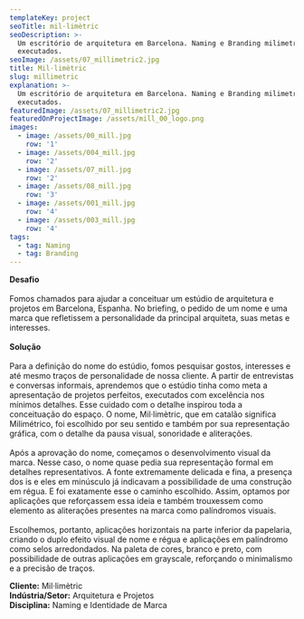 ```yaml
---
templateKey: project
seoTitle: mil·limètric
seoDescription: >-
  Um escritório de arquitetura em Barcelona. Naming e Branding milimetricamente
  executados.
seoImage: /assets/07_millimetric2.jpg
title: Mil·limètric
slug: millimetric
explanation: >-
  Um escritório de arquitetura em Barcelona. Naming e Branding milimetricamente
  executados.
featuredImage: /assets/07_millimetric2.jpg
featuredOnProjectImage: /assets/mill_00_logo.png
images:
  - image: /assets/00_mill.jpg
    row: '1'
  - image: /assets/004_mill.jpg
    row: '2'
  - image: /assets/07_mill.jpg
    row: '2'
  - image: /assets/08_mill.jpg
    row: '3'
  - image: /assets/001_mill.jpg
    row: '4'
  - image: /assets/003_mill.jpg
    row: '4'
tags:
  - tag: Naming
  - tag: Branding
---
```

**Desafio**
<br><br>
Fomos chamados para ajudar a conceituar um estúdio de arquitetura e projetos em Barcelona, Espanha. No briefing, o pedido de um nome e uma marca que refletissem a personalidade da principal arquiteta, suas metas e interesses.
<br><br>
**Solução**
<br><br>
Para a definição do nome do estúdio, fomos pesquisar gostos, interesses e até mesmo traços de personalidade de nossa cliente. A partir de entrevistas e conversas informais, aprendemos que o estúdio tinha como meta a apresentação de projetos perfeitos, executados com excelência nos mínimos detalhes. Esse cuidado com o detalhe inspirou toda a conceituação do espaço. O nome, Mil·limètric, que em catalão significa Milimétrico, foi escolhido por seu sentido e também por sua representação gráfica, com o detalhe da pausa visual, sonoridade e aliterações.
<br><br>
Após a aprovação do nome, começamos o desenvolvimento visual da marca. Nesse caso, o nome quase pedia sua representação formal em detalhes representativos. A fonte extremamente delicada e fina, a presença dos is e eles em minúsculo já indicavam a possibilidade de uma construção em régua. E foi exatamente esse o caminho escolhido. Assim, optamos por aplicações que reforçassem essa ideia e também trouxessem como elemento as aliterações presentes na marca como palíndromos visuais. 
<br><br>
Escolhemos, portanto, aplicações horizontais na parte inferior da papelaria, criando o duplo efeito visual de nome e régua e aplicações em palíndromo como selos arredondados.
Na paleta de cores, branco e preto, com possibilidade de outras aplicações em grayscale, reforçando o minimalismo e a precisão de traços. 

**Cliente:** 
Mil·limètric
<br>
**Indústria/Setor:** 
Arquitetura e Projetos
<br>
**Disciplina:** 
Naming e Identidade de Marca
<br><br><br><br>
